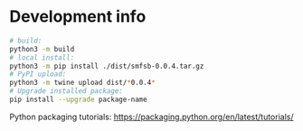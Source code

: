 # Development info

```bash
# build:
python3 -m build
# local install:
python3 -m pip install ./dist/smfsb-0.0.4.tar.gz
# PyPI upload:
python3 -m twine upload dist/*0.0.4*
# Upgrade installed package:
pip install --upgrade package-name
```

Python packaging tutorials: https://packaging.python.org/en/latest/tutorials/



